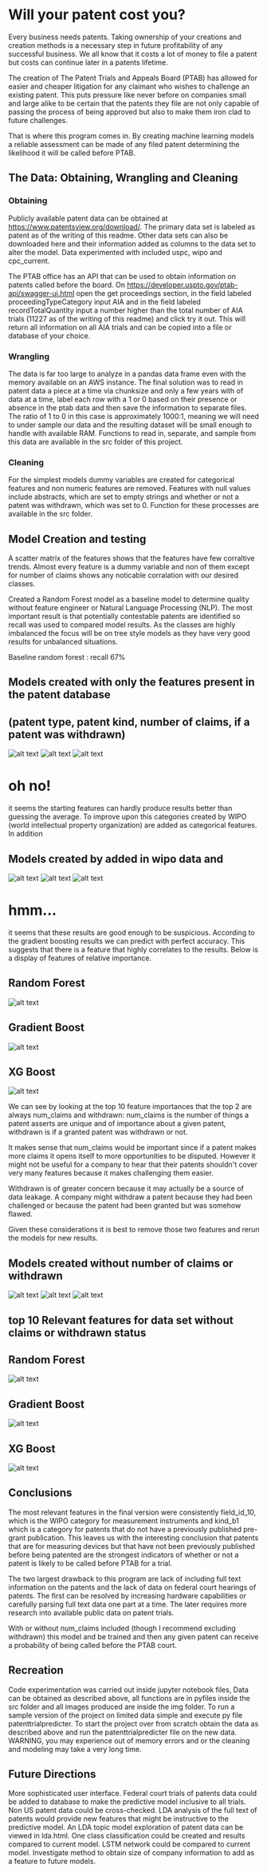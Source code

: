 # Will your patent cost you?

Every business needs patents. Taking ownership of your creations and creation methods is a necessary step in future profitability of any successful business. We all know that it costs a lot of money to file a patent but costs can continue later in a patents lifetime.

The creation of The Patent Trials and Appeals Board (PTAB) has allowed for easier and cheaper litigation for any claimant who wishes to challenge an existing patent. This puts pressure like never before on companies small and large alike to be certain that the patents they file are not only capable of passing the process of being approved but also to make them iron clad to future challenges.

That is where this program comes in. By creating machine learning models a reliable assessment can be made of any filed patent determining the likelihood it will be called before PTAB.

## The Data: Obtaining, Wrangling and Cleaning

### Obtaining
Publicly available patent data can be obtained at https://www.patentsview.org/download/. The primary data set is labeled as patent as of the writing of this readme. Other data sets can also be downloaded here and their information added as columns to the data set to alter the model. Data experimented with included uspc, wipo and cpc_current.

The PTAB office has an API that can be used to obtain information on patents called before the board. On https://developer.uspto.gov/ptab-api/swagger-ui.html open the get proceedings section, in the field labeled proceedingTypeCategory input AIA and in the field labeled recordTotalQuantity input a number higher than the total number of AIA trials (11227 as of the writing of this readme) and click try it out. This will return all information on all AIA trials and can be copied into a file or database of your choice.

### Wrangling
The data is far too large to analyze in a pandas data frame even with the memory available on an AWS instance. The final solution was to read in patent data a piece at a time via chunksize and only a few years with of data at a time, label each row with a 1 or 0 based on their presence or absence in the ptab data and then save the information to separate files. The ratio of 1 to 0 in this case is approximately 1000:1, meaning we will need to under sample our data and the resulting dataset will be small enough to handle with available RAM. Functions to read in, separate, and sample from this data are available in the src folder of this project.

### Cleaning
For the simplest models dummy variables are created for categorical features and non numeric features are removed. Features with null values include abstracts, which are set to empty strings and whether or not a patent was withdrawn, which was set to 0. Function for these processes are available in the src folder.

## Model Creation and testing
A scatter matrix of the features shows that the features have few corraltive trends. Almost every feature is a dummy variable and non of them except for number of claims shows any noticable corralation with our desired classes.

Created a Random Forest model as a baseline model to determine quality without feature engineer or Natural Language Processing (NLP). The most important result is that potentially contestable patents are identified so recall was used to compared model results. As the classes are highly imbalanced the focus will be on tree style models as they have very good results for unbalanced situations.

Baseline random forest : recall 67%

## Models created with only the features present in the patent database
## (patent type, patent kind, number of claims, if a patent was withdrawn)

![alt text](img/pres_recall_RF_gridsearch.png)
![alt text](img/pres_recall_GB_gridsearch.png)
![alt text](img/pres_recall_XGB_gridsearch.png)

# oh no!
it seems the starting features can hardly produce results better than guessing the average. To improve upon this 
categories created by WIPO (world intellectual property organization) are added as categorical features. In addition 
## Models created by added in wipo data and 

![alt text](img/pres_recall_RF_gridsearch_w_features.png)
![alt text](img/pres_recall_GB_gridsearch_w_features.png)
![alt text](img/pres_recall_XGB_gridsearch_w_features.png)

# hmm...
it seems that these results are good enough to be suspicious. According to the gradient boosting results we can predict with perfect accuracy. This suggests that there is a feature that highly correlates to the results. Below is a display of features of relative importance.
## Random Forest
![alt text](img/feature_importance_RF_w_features.png)
## Gradient Boost
![alt text](img/feature_importance_GB_w_features.png)
## XG Boost
![alt text](img/feature_importance_XGB_w_features.png)

We can see by looking at the top 10 feature importances that the top 2 are always num_claims and withdrawn: num_claims is the number of things a patent asserts are unique and of importance about a given patent, withdrawn is if a granted patent was withdrawn or not.

It makes sense that num_claims would be important since if a patent makes more claims it opens itself to more opportunities to be disputed. However it might not be useful for a company to hear that their patents shouldn't cover very many features because it makes challenging them easier.

Withdrawn is of greater concern because it may actually be a source of data leakage. A company might withdraw a patent because they had been challenged or because the patent had been granted but was somehow flawed.

Given these considerations it is best to remove those two features and rerun the models for new results.
## Models created without number of claims or withdrawn

![alt text](img/pres_recall_RF_gridsearch_wo_claims_withdrawn.png)
![alt text](img/pres_recall_GB_gridsearch_wo_claims_withdrawn.png)
![alt text](img/pres_recall_XGB_gridsearch_wo_claims_withdrawn.png)

## top 10 Relevant features for data set without claims or withdrawn status

## Random Forest
![alt text](img/feature_importance_RF_wo_claims_withdrawn.png)
## Gradient Boost
![alt text](img/feature_importance_GB_wo_claims_withdrawn.png)
## XG Boost
![alt text](img/feature_importance_XGB_wo_claims_withdrawn.png)



## Conclusions
The most relevant features in the final version were consistently field_id_10, which is the WIPO category for measurement instruments and kind_b1 which is a category for patents that do not have a previously published pre-grant publication. This leaves us with the interesting conclusion that patents that are for measuring devices but that have not been previously published before being patented are the strongest indicators of whether or not a patent is likely to be called before PTAB for a trial. 

The two largest drawback to this program are lack of including full text information on the patents and the lack of data on federal court hearings of patents. The first can be resolved by increasing hardware capabilities or carefully parsing full text data one part at a time. The later requires more research into available public data on patent trials.

With or without num_claims included (though I recommend excluding withdrawn) this model and be trained and then any given patent can receive a probability of being called before the PTAB court.


## Recreation
Code experimentation was carried out inside jupyter notebook files, Data can be obtained as described above, all functions are in pyfiles inside the src folder and all images produced are inside the img folder. To run a sample version of the project on limited data simple and execute py file patenttrialpredicter. To start the project over from scratch obtain the data as described above and run the patenttrialpredicter file on the new data. WARNING, you may experience out of memory errors and or the cleaning and modeling may take a very long time.

## Future Directions

More sophisticated user interface.
Federal court trials of patents data could be added to database to make the predictive model inclusive to all trials.
Non US patent data could be cross-checked.
LDA analysis of the full text of patents would provide new features that might be instructive to the predictive model. An LDA topic model exploration of patent data can be viewed in lda.html.
One class classification could be created and results compared to current model.
LSTM network could be compared to current model.
Investigate method to obtain size of company information to add as a feature to future models.